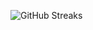 ![GitHub Streaks](https://github-streaks-mqc9.onrender.com/streak/happilli/image?theme=midnight&cache_bust=1743043951)
